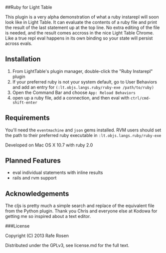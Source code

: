 ##Ruby for Light Table

This plugin is a very alpha demonstration of what a ruby instarepl will soon look like in Light Table.  It can evaluate the contents of a ruby file and print the result of the last statement up at the top line.  No extra editing of the file is needed, and the result comes accross in the nice Light Table Chrome.  Like a true repl eval happens in its own binding so your state will persist across evals.

## Installation


1.  From LightTable's plugin manager, double-click the "Ruby Instarepl" plugin
2.  If your preferred ruby is not your system default, go to User Behaviors and add an entry for `(:lt.objs.langs.ruby/ruby-exe /path/to/ruby)`
3.  Open the Command Bar and choose `App: Reload Behaviors`
4.  open up a ruby file, add a connection, and then eval with `ctrl/cmd-shift-enter`

## Requirements

You'll need the `eventmachine` and `json` gems installed.  RVM users should set the path to their preferred ruby executable in `:lt.objs.langs.ruby/ruby-exe`

Developed on Mac OS X 10.7 with ruby 2.0

## Planned Features
- eval individual statements with inline results
- rails and rvm support

## Acknowledgements

The cljs is pretty much a simple search and replace of the equivalent file from the Python plugin.  Thank you Chris and everyone else at Kodowa for getting me so inspired about a text editor.

###License

Copyright (C) 2013 Rafe Rosen

Distributed under the GPLv3, see license.md for the full text.
